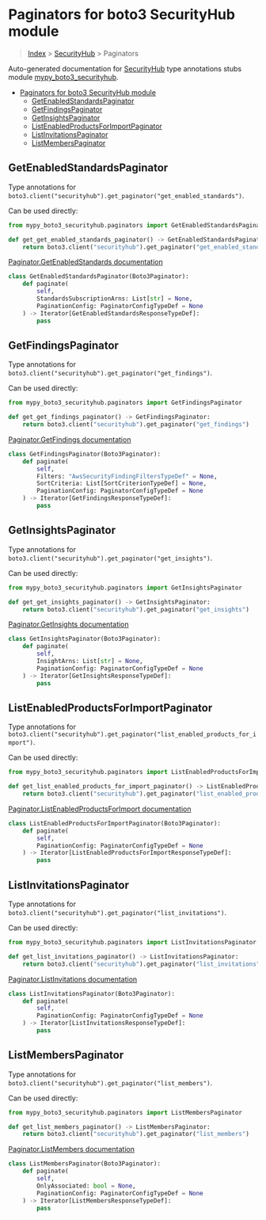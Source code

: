 # Paginators for boto3 SecurityHub module

> [Index](../README.md) > [SecurityHub](./README.md) > Paginators

Auto-generated documentation for [SecurityHub](https://boto3.amazonaws.com/v1/documentation/api/latest/reference/services/securityhub.html#SecurityHub)
type annotations stubs module [mypy_boto3_securityhub](https://pypi.org/project/mypy-boto3-securityhub/).

- [Paginators for boto3 SecurityHub module](#paginators-for-boto3-securityhub-module)
  - [GetEnabledStandardsPaginator](#getenabledstandardspaginator)
  - [GetFindingsPaginator](#getfindingspaginator)
  - [GetInsightsPaginator](#getinsightspaginator)
  - [ListEnabledProductsForImportPaginator](#listenabledproductsforimportpaginator)
  - [ListInvitationsPaginator](#listinvitationspaginator)
  - [ListMembersPaginator](#listmemberspaginator)

## GetEnabledStandardsPaginator

Type annotations for `boto3.client("securityhub").get_paginator("get_enabled_standards")`.

Can be used directly:

```python
from mypy_boto3_securityhub.paginators import GetEnabledStandardsPaginator

def get_get_enabled_standards_paginator() -> GetEnabledStandardsPaginator:
    return boto3.client("securityhub").get_paginator("get_enabled_standards")
```

[Paginator.GetEnabledStandards documentation](https://boto3.amazonaws.com/v1/documentation/api/latest/reference/services/securityhub.html#SecurityHub.Paginator.GetEnabledStandards)

```python
class GetEnabledStandardsPaginator(Boto3Paginator):
    def paginate(
        self,
        StandardsSubscriptionArns: List[str] = None,
        PaginationConfig: PaginatorConfigTypeDef = None
    ) -> Iterator[GetEnabledStandardsResponseTypeDef]:
        pass
```
## GetFindingsPaginator

Type annotations for `boto3.client("securityhub").get_paginator("get_findings")`.

Can be used directly:

```python
from mypy_boto3_securityhub.paginators import GetFindingsPaginator

def get_get_findings_paginator() -> GetFindingsPaginator:
    return boto3.client("securityhub").get_paginator("get_findings")
```

[Paginator.GetFindings documentation](https://boto3.amazonaws.com/v1/documentation/api/latest/reference/services/securityhub.html#SecurityHub.Paginator.GetFindings)

```python
class GetFindingsPaginator(Boto3Paginator):
    def paginate(
        self,
        Filters: "AwsSecurityFindingFiltersTypeDef" = None,
        SortCriteria: List[SortCriterionTypeDef] = None,
        PaginationConfig: PaginatorConfigTypeDef = None
    ) -> Iterator[GetFindingsResponseTypeDef]:
        pass
```
## GetInsightsPaginator

Type annotations for `boto3.client("securityhub").get_paginator("get_insights")`.

Can be used directly:

```python
from mypy_boto3_securityhub.paginators import GetInsightsPaginator

def get_get_insights_paginator() -> GetInsightsPaginator:
    return boto3.client("securityhub").get_paginator("get_insights")
```

[Paginator.GetInsights documentation](https://boto3.amazonaws.com/v1/documentation/api/latest/reference/services/securityhub.html#SecurityHub.Paginator.GetInsights)

```python
class GetInsightsPaginator(Boto3Paginator):
    def paginate(
        self,
        InsightArns: List[str] = None,
        PaginationConfig: PaginatorConfigTypeDef = None
    ) -> Iterator[GetInsightsResponseTypeDef]:
        pass
```
## ListEnabledProductsForImportPaginator

Type annotations for `boto3.client("securityhub").get_paginator("list_enabled_products_for_import")`.

Can be used directly:

```python
from mypy_boto3_securityhub.paginators import ListEnabledProductsForImportPaginator

def get_list_enabled_products_for_import_paginator() -> ListEnabledProductsForImportPaginator:
    return boto3.client("securityhub").get_paginator("list_enabled_products_for_import")
```

[Paginator.ListEnabledProductsForImport documentation](https://boto3.amazonaws.com/v1/documentation/api/latest/reference/services/securityhub.html#SecurityHub.Paginator.ListEnabledProductsForImport)

```python
class ListEnabledProductsForImportPaginator(Boto3Paginator):
    def paginate(
        self,
        PaginationConfig: PaginatorConfigTypeDef = None
    ) -> Iterator[ListEnabledProductsForImportResponseTypeDef]:
        pass
```
## ListInvitationsPaginator

Type annotations for `boto3.client("securityhub").get_paginator("list_invitations")`.

Can be used directly:

```python
from mypy_boto3_securityhub.paginators import ListInvitationsPaginator

def get_list_invitations_paginator() -> ListInvitationsPaginator:
    return boto3.client("securityhub").get_paginator("list_invitations")
```

[Paginator.ListInvitations documentation](https://boto3.amazonaws.com/v1/documentation/api/latest/reference/services/securityhub.html#SecurityHub.Paginator.ListInvitations)

```python
class ListInvitationsPaginator(Boto3Paginator):
    def paginate(
        self,
        PaginationConfig: PaginatorConfigTypeDef = None
    ) -> Iterator[ListInvitationsResponseTypeDef]:
        pass
```
## ListMembersPaginator

Type annotations for `boto3.client("securityhub").get_paginator("list_members")`.

Can be used directly:

```python
from mypy_boto3_securityhub.paginators import ListMembersPaginator

def get_list_members_paginator() -> ListMembersPaginator:
    return boto3.client("securityhub").get_paginator("list_members")
```

[Paginator.ListMembers documentation](https://boto3.amazonaws.com/v1/documentation/api/latest/reference/services/securityhub.html#SecurityHub.Paginator.ListMembers)

```python
class ListMembersPaginator(Boto3Paginator):
    def paginate(
        self,
        OnlyAssociated: bool = None,
        PaginationConfig: PaginatorConfigTypeDef = None
    ) -> Iterator[ListMembersResponseTypeDef]:
        pass
```